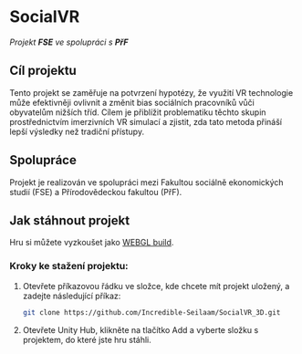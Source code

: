 # SocialVR

*Projekt __FSE__ ve spolupráci s __PřF__*

## Cíl projektu
Tento projekt se zaměřuje na potvrzení hypotézy, že využití VR technologie může efektivněji ovlivnit a změnit bias sociálních pracovníků vůči obyvatelům nižších tříd. Cílem je přiblížit problematiku těchto skupin prostřednictvím imerzivních VR simulací a zjistit, zda tato metoda přináší lepší výsledky než tradiční přístupy.

## Spolupráce
Projekt je realizován ve spolupráci mezi Fakultou sociálně ekonomických studií (FSE) a Přírodovědeckou fakultou (PřF).



## Jak stáhnout projekt

Hru si můžete vyzkoušet jako [WEBGL build](https://play.unity.com/en/games/cbe00391-94ac-44d9-8720-fe718ea7815e/webgl-builds).

### Kroky ke stažení projektu:

1. Otevřete příkazovou řádku ve složce, kde chcete mít projekt uložený, a zadejte následující příkaz:
   ```bash
   git clone https://github.com/Incredible-Seilaam/SocialVR_3D.git
2. Otevřete Unity Hub, klikněte na tlačítko Add a vyberte složku s projektem, do které jste hru stáhli.

